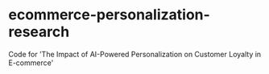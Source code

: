 # ecommerce-personalization-research
Code for 'The Impact of AI-Powered Personalization on Customer Loyalty in E-commerce'
